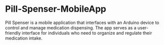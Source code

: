 # Pill-Spenser-MobileApp
Pill Spenser is a mobile application that interfaces with an Arduino device to control and manage medication dispensing. The app serves as a user-friendly interface for individuals who need to organize and regulate their medication intake.
